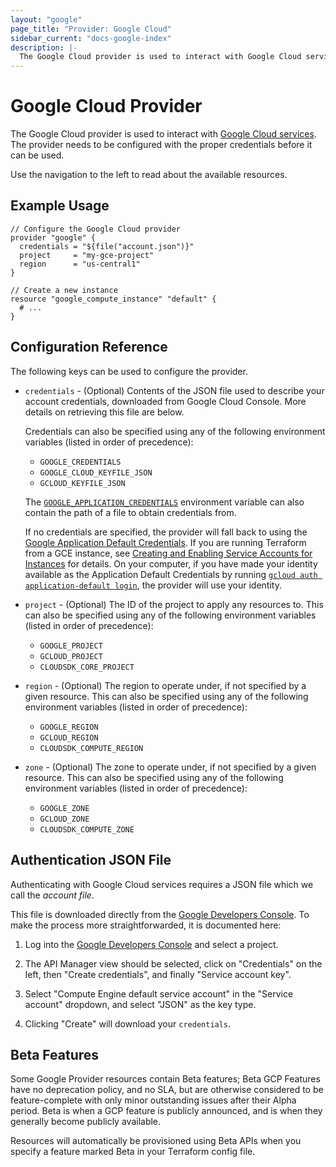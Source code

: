```yaml
---
layout: "google"
page_title: "Provider: Google Cloud"
sidebar_current: "docs-google-index"
description: |-
  The Google Cloud provider is used to interact with Google Cloud services. The provider needs to be configured with the proper credentials before it can be used.
---
```


# Google Cloud Provider

The Google Cloud provider is used to interact with
[Google Cloud services](https://cloud.google.com/). The provider needs
to be configured with the proper credentials before it can be used.

Use the navigation to the left to read about the available resources.

## Example Usage

```hcl
// Configure the Google Cloud provider
provider "google" {
  credentials = "${file("account.json")}"
  project     = "my-gce-project"
  region      = "us-central1"
}

// Create a new instance
resource "google_compute_instance" "default" {
  # ...
}
```

## Configuration Reference

The following keys can be used to configure the provider.

* `credentials` - (Optional) Contents of the JSON file used to describe your
  account credentials, downloaded from Google Cloud Console. More details on
  retrieving this file are below.

  Credentials can also be specified using any of the following environment
  variables (listed in order of precedence):

    * `GOOGLE_CREDENTIALS`
    * `GOOGLE_CLOUD_KEYFILE_JSON`
    * `GCLOUD_KEYFILE_JSON`

  The [`GOOGLE_APPLICATION_CREDENTIALS`](https://developers.google.com/identity/protocols/application-default-credentials#howtheywork)
  environment variable can also contain the path of a file to obtain credentials
  from.

  If no credentials are specified, the provider will fall back to using the
  [Google Application Default
  Credentials](https://developers.google.com/identity/protocols/application-default-credentials).
  If you are running Terraform from a GCE instance, see [Creating and Enabling
  Service Accounts for
  Instances](https://cloud.google.com/compute/docs/authentication) for
  details. On your computer, if you have made your identity available as the
  Application Default Credentials by running [`gcloud auth application-default
  login`](https://cloud.google.com/sdk/gcloud/reference/auth/application-default/login),
  the provider will use your identity.

* `project` - (Optional) The ID of the project to apply any resources to.  This
  can also be specified using any of the following environment variables (listed
  in order of precedence):

    * `GOOGLE_PROJECT`
    * `GCLOUD_PROJECT`
    * `CLOUDSDK_CORE_PROJECT`

* `region` - (Optional) The region to operate under, if not specified by a given resource.
  This can also be specified using any of the following environment variables (listed in order of
  precedence):

    * `GOOGLE_REGION`
    * `GCLOUD_REGION`
    * `CLOUDSDK_COMPUTE_REGION`
    
* `zone` - (Optional) The zone to operate under, if not specified by a given resource.
  This can also be specified using any of the following environment variables (listed in order of
  precedence):
  
    * `GOOGLE_ZONE`
    * `GCLOUD_ZONE`
    * `CLOUDSDK_COMPUTE_ZONE`

## Authentication JSON File

Authenticating with Google Cloud services requires a JSON
file which we call the _account file_.

This file is downloaded directly from the
[Google Developers Console](https://console.developers.google.com). To make
the process more straightforwarded, it is documented here:

1. Log into the [Google Developers Console](https://console.developers.google.com)
   and select a project.

2. The API Manager view should be selected, click on "Credentials" on the left,
   then "Create credentials", and finally "Service account key".

3. Select "Compute Engine default service account" in the "Service account"
   dropdown, and select "JSON" as the key type.

4. Clicking "Create" will download your `credentials`.

## Beta Features

Some Google Provider resources contain Beta features; Beta GCP Features have no
deprecation policy, and no SLA, but are otherwise considered to be feature-complete
with only minor outstanding issues after their Alpha period. Beta is when a GCP feature
is publicly announced, and is when they generally become publicly available.

Resources will automatically be provisioned using Beta APIs when you specify a feature
marked Beta in your Terraform config file.
